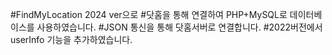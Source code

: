 #FindMyLocation 2024 ver으로 
#닷홈을 통해 연결하여 PHP+MySQL로 데이터베이스를 사용하였습니다. 
#JSON 통신을 통해 닷홈서버로 연결합니다. 
#2022버전에서 userInfo 기능을 추가하였습니다. 
